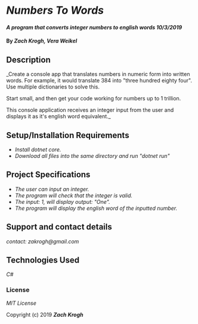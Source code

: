 # _Numbers To Words_

#### _A program that converts integer numbers to english words 10/3/2019_

#### By _Zach Krogh, Vera Weikel_

## Description
_Create a console app that translates numbers in numeric form into written words. For example, it would translate 384 into "three hundred eighty four". Use multiple dictionaries to solve this.

Start small, and then get your code working for numbers up to 1 trillion.

This console application receives an integer input from the user and displays it as it's english word equivalent._

## Setup/Installation Requirements

* _Install dotnet core._
* _Download all files into the same directory and run "dotnet run"_

## Project Specifications

* _The user can input an integer._
* _The program will check that the integer is valid._
* _The input: 1, will display output: "One"._
* _The program will display the english word of the inputted number._


## Support and contact details

_contact: zakrogh@gmail.com_

## Technologies Used

_C#_

### License

*MIT License*

Copyright (c) 2019 **_Zach Krogh_**
